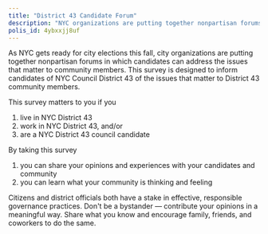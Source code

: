 ```yaml
---
title: "District 43 Candidate Forum"
description: "NYC organizations are putting together nonpartisan forums in which candidates can address the issues that matter to community members. This survey is designed to inform candidates of NYC Council District 43 of the issues that matter to District 43 community members."
polis_id: 4ybxxjj8uf
---
```


As NYC gets ready for city elections this fall, city organizations are putting together nonpartisan forums in which candidates can address the issues that matter to community members. This survey is designed to inform candidates of NYC Council District 43 of the issues that matter to District 43 community members.

This survey matters to you if you 
1. live in NYC District 43 
2. work in NYC District 43, and/or
3. are a NYC District 43 council candidate 

By taking this survey 
1. you can share your opinions and experiences with your candidates and community 
2. you can learn what your community is thinking and feeling

Citizens and district officials both have a stake in effective, responsible governance practices. Don't be a bystander — contribute your opinions in a meaningful way. Share what you know and encourage family, friends, and coworkers to do the same.
